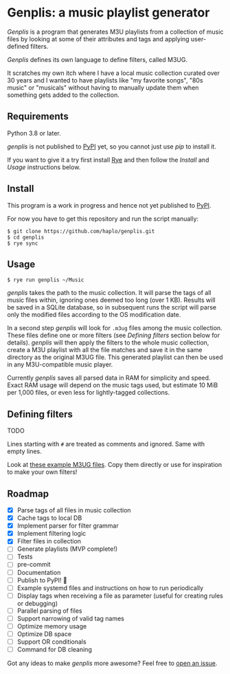 # Genplis: a music playlist generator

*Genplis* is a program that generates M3U playlists from a collection of music files by looking at some of their attributes and tags and applying user-defined filters.

*Genplis* defines its own language to define filters, called M3UG.

It scratches my own itch where I have a local music collection curated over 30 years and I wanted to have playlists like "my favorite songs", "80s music" or "musicals" without having to manually update them when something gets added to the collection.

## Requirements

Python 3.8 or later.

*genplis* is not published to [PyPI](https://pypi.org/) yet, so you cannot just use *pip* to install it.

If you want to give it a try first install [Rye](https://rye.astral.sh/) and then follow the *Install* and *Usage* instructions below.

## Install

This program is a work in progress and hence not yet published to [PyPI](https://pypi.org/).

For now you have to get this repository and run the script manually:

    $ git clone https://github.com/haplo/genplis.git
    $ cd genplis
    $ rye sync

## Usage

    $ rye run genplis ~/Music

*genplis* takes the path to the music collection.
It will parse the tags of all music files within, ignoring ones deemed too long (over 1 KB).
Results will be saved in a SQLite database, so in subsequent runs the script will parse only the modified files according to the OS modification date.

In a second step *genplis* will look for `.m3ug` files among the music collection.
These files define one or more filters (see *Defining filters* section below for details).
*genplis* will then apply the filters to the whole music collection, create a M3U playlist with all the file matches and save it in the same directory as the original M3UG file.
This generated playlist can then be used in any M3U-compatible music player.

Currently *genplis* saves all parsed data in RAM for simplicity and speed.
Exact RAM usage will depend on the music tags used, but estimate 10 MiB per 1,000 files, or even less for lightly-tagged collections.

## Defining filters

TODO

Lines starting with `#` are treated as comments and ignored.
Same with empty lines.

Look at [these example M3UG files](examples).
Copy them directly or use for inspiration to make your own filters!

## Roadmap

- [x] Parse tags of all files in music collection
- [x] Cache tags to local DB
- [x] Implement parser for filter grammar
- [x] Implement filtering logic
- [x] Filter files in collection
- [ ] Generate playlists (MVP complete!)
- [ ] Tests
- [ ] pre-commit
- [ ] Documentation
- [ ] Publish to PyPI! 🚀
- [ ] Example systemd files and instructions on how to run periodically
- [ ] Display tags when receiving a file as parameter (useful for creating rules or debugging)
- [ ] Parallel parsing of files
- [ ] Support narrowing of valid tag names
- [ ] Optimize memory usage
- [ ] Optimize DB space
- [ ] Support OR conditionals
- [ ] Command for DB cleaning

Got any ideas to make *genplis* more awesome?
Feel free to [open an issue](https://github.com/haplo/genplis/issues).
